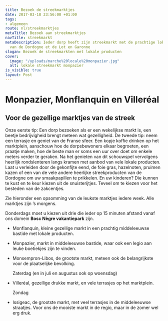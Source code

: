 ```yaml
---
title: Bezoek de streekmarktjes
date: 2017-03-18 23:56:00 +01:00
tags:
- algemeen
route: nl/streekmarktjes
metaTitle: Bezoek aan streekmarktjes
navTitle: streekmarkt
metaDescription: Ieder dorp heeft zijn streekmarkt met de prachtige lokale producten
  van de Dordogne et de Lot en Garonne
slogan: Bezoek de streekmarkten met lokale producten
cover:
  image: "/uploads/marche%20locale%20monpazier.jpg"
  alt: lokale streekmarkt monpazier
is_visible: true
layout: Post
---
```


# Monpazier, Monflanquin en Villeréal

## Voor de gezellige marktjes van de streek

Onze eerste tip: Een dorp bezoeken als er een wekelijkse markt is, een beetje bedrijvigheid brengt meteen wat gezelligheid. De tweede tip: neem een terrasje en geniet van de Franse sfeer. Een kopje koffie drinken op het marktplein, aanschouw hoe de dorpsbewoners elkaar begroeten, een praatje maken, hoe de beste man er soms een uur over doet om enkele meters verder te geraken. Na het genieten van dit schouwspel vervolgens heerlijk rondslenteren langs kramen met aanbod van vele lokale producten. Laat u verleiden door de gekonfijte eend, de foie gras, hazelnoten, pruimen kazen of een van de vele andere heerlijke streekproducten van de Dordogne om uw smaakpapillen te prikkelen.
En uw kinderen? Die kunnen te kust en te keur kiezen uit de snuisterijtjes. Teveel om te kiezen voor het besteden van de zakcentjes.

Zie hieronder een opsomming van de leukste marktjes iedere week.
Alle marktjes zijn ’s morgens.

Donderdags moet u kiezen uit drie die ieder op 15 minuten afstand vanaf ons domein **Bosc Nègre vakantiepark** zijn.

* Monflanquin, kleine gezellige markt in een prachtig middeleeuwse bastide met lokale producten.

* Monpazier, markt in middeleeuwse bastide, waar ook een legio aan leuke boetiekjes zijn te vinden.

* Monsempron-Libos, de grootste markt, meteen ook de belangrijkste voor de plaatselijke bevolking.
  

  Zaterdag (en in juli en augustus ook op woensdag)

* Villeréal, gezellige drukke markt, en vele terrasjes op het marktplein.

  Zondag

* Issigeac, de grootste markt, met veel terrasjes in de middeleeuwse straatjes. Voor ons de mooiste markt in de regio, maar in de zomer wel erg druk.